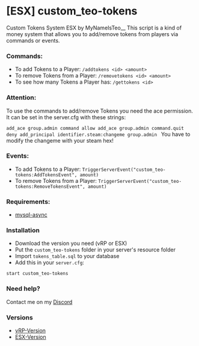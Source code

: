 # [ESX] custom_teo-tokens

Custom Tokens System ESX by MyNameIsTeo__
This script is a kind of money system that allows you to add/remove tokens from players via commands or events.

### Commands:

- To add Tokens to a Player:
`/addtokens <id> <amount>`
- To remove Tokens from a Player:
`/removetokens <id> <amount>`
- To see how many Tokens a Player has:
`/gettokens <id>`

### Attention:

To use the commands to add/remove Tokens you need the ace permission. It can be set in the server.cfg with these strings:

`
    add_ace group.admin command allow
    add_ace group.admin command.quit deny
    add_principal identifier.steam:changeme group.admin 
`
You have to modify the changeme with your steam hex!

### Events:

- To add Tokens to a Player:
`TriggerServerEvent("custom_teo-tokens:AddTokensEvent", amount)`
- To remove Tokens from a Player:
`TriggerServerEvent("custom_teo-tokens:RemoveTokensEvent", amount)`

### Requirements:

- [mysql-async](https://github.com/brouznouf/fivem-mysql-async)

### Installation

- Download the version you need (vRP or ESX)
- Put the `custom_teo-tokens` folder in your server's resource folder 
- Import `tokens_table.sql` to your database
- Add this in your `server.cfg`:

```
start custom_teo-tokens
```

### Need help?

Contact me on my [Discord](https://discord.gg/xe4UVMZ)

### Versions

- [vRP-Version](https://github.com/Teo815/custom_teo-tokens-vRP)
- [ESX-Version](https://github.com/Teo815/custom_teo-tokens-ESX)